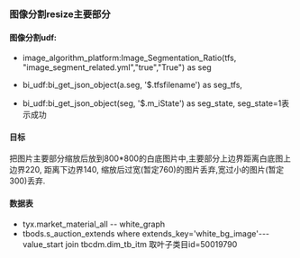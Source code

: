 ### 图像分割resize主要部分

#### 图像分割udf:
* image_algorithm_platform:Image_Segmentation_Ratio(tfs, "image_segment_related.yml","true","True") as seg

* bi_udf:bi_get_json_object(a.seg, '$.tfsfilename') as seg_tfs,
* bi_udf:bi_get_json_object(seg, '$.m_iState') as seg_state,
  seg_state=1表示成功

#### 目标
把图片主要部分缩放后放到800*800的白底图片中,主要部分上边界距离白底图上边界220, 距离下边界140, 缩放后过宽(暂定760)的图片丢弃,宽过小的图片(暂定300)丢弃.

#### 数据表
* tyx.market_material_all -- white_graph
* tbods.s_auction_extends where extends_key='white_bg_image'---value_start
 join tbcdm.dim_tb_itm 取叶子类目id=50019790

